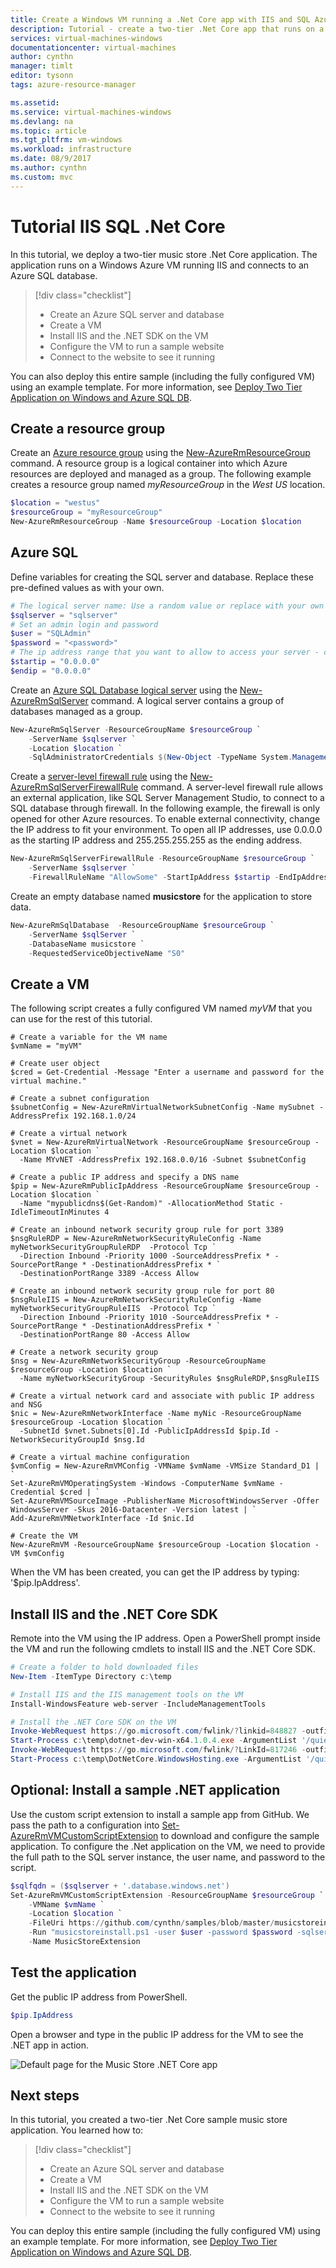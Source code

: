 ```yaml
---
title: Create a Windows VM running a .Net Core app with IIS and SQL Azure | Microsoft Docs
description: Tutorial - create a two-tier .Net Core app that runs on a VM using IIS and SQL.
services: virtual-machines-windows
documentationcenter: virtual-machines
author: cynthn
manager: timlt
editor: tysonn
tags: azure-resource-manager

ms.assetid: 
ms.service: virtual-machines-windows
ms.devlang: na
ms.topic: article
ms.tgt_pltfrm: vm-windows
ms.workload: infrastructure
ms.date: 08/9/2017
ms.author: cynthn
ms.custom: mvc
---
```


# Tutorial IIS SQL .Net Core 

In this tutorial, we deploy a two-tier music store .Net Core application. The application runs on a Windows Azure VM running IIS and connects to an Azure SQL database.

> [!div class="checklist"]
> * Create an Azure SQL server and database
> * Create a VM 
> * Install IIS and the .NET SDK on the VM
> * Configure the VM to run a sample website 
> * Connect to the website to see it running

You can also deploy this entire sample (including the fully configured VM) using an example template. For more information, see [Deploy Two Tier Application on Windows and Azure SQL DB](https://github.com/neilpeterson/nepeters-azure-templates/blob/master/dotnet-core-music-vm-sql-db/README.MD).

## Create a resource group

Create an [Azure resource group](../../azure-resource-manager/resource-group-overview.md) using the [New-AzureRmResourceGroup](/powershell/module/azurerm.resources/new-azurermresourcegroup) command. A resource group is a logical container into which Azure resources are deployed and managed as a group. The following example creates a resource group named *myResourceGroup* in the *West US* location.

```powershell
$location = "westus"
$resourceGroup = "myResourceGroup"
New-AzureRmResourceGroup -Name $resourceGroup -Location $location
```

## Azure SQL

Define variables for creating the SQL server and database. Replace these pre-defined values as with your own.

```powershell
# The logical server name: Use a random value or replace with your own value (do not capitalize)
$sqlserver = "sqlserver"
# Set an admin login and password 
$user = "SQLAdmin"
$password = "<password>"
# The ip address range that you want to allow to access your server - change as appropriate
$startip = "0.0.0.0"
$endip = "0.0.0.0"

```


Create an [Azure SQL Database logical server](../../sql-database/sql-database-features.md) using the [New-AzureRmSqlServer](/powershell/module/azurerm.sql/new-azurermsqlserver) command. A logical server contains a group of databases managed as a group. 

```powershell
New-AzureRmSqlServer -ResourceGroupName $resourceGroup `
    -ServerName $sqlserver `
    -Location $location `
    -SqlAdministratorCredentials $(New-Object -TypeName System.Management.Automation.PSCredential -ArgumentList $user, $(ConvertTo-SecureString -String $password -AsPlainText -Force))
```

Create a [server-level firewall rule](../../sql-database/sql-database-firewall-configure.md) using the [New-AzureRmSqlServerFirewallRule](/powershell/module/azurerm.sql/new-azurermsqlserverfirewallrule) command. A server-level firewall rule allows an external application, like SQL Server Management Studio, to connect to a SQL database through firewall. In the following example, the firewall is only opened for other Azure resources. To enable external connectivity, change the IP address to fit your environment. To open all IP addresses, use 0.0.0.0 as the starting IP address and 255.255.255.255 as the ending address.

```powershell
New-AzureRmSqlServerFirewallRule -ResourceGroupName $resourceGroup `
    -ServerName $sqlserver `
    -FirewallRuleName "AllowSome" -StartIpAddress $startip -EndIpAddress $endip
```


Create an empty database named **musicstore** for the application to store data.

```powershell
New-AzureRmSqlDatabase  -ResourceGroupName $resourceGroup `
    -ServerName $sqlServer `
    -DatabaseName musicstore `
    -RequestedServiceObjectiveName "S0"
```

## Create a VM

The following script creates a fully configured VM named *myVM* that you can use for the rest of this tutorial.

```
# Create a variable for the VM name
$vmName = "myVM"

# Create user object
$cred = Get-Credential -Message "Enter a username and password for the virtual machine."

# Create a subnet configuration
$subnetConfig = New-AzureRmVirtualNetworkSubnetConfig -Name mySubnet -AddressPrefix 192.168.1.0/24

# Create a virtual network
$vnet = New-AzureRmVirtualNetwork -ResourceGroupName $resourceGroup -Location $location `
  -Name MYvNET -AddressPrefix 192.168.0.0/16 -Subnet $subnetConfig

# Create a public IP address and specify a DNS name
$pip = New-AzureRmPublicIpAddress -ResourceGroupName $resourceGroup -Location $location `
  -Name "mypublicdns$(Get-Random)" -AllocationMethod Static -IdleTimeoutInMinutes 4

# Create an inbound network security group rule for port 3389
$nsgRuleRDP = New-AzureRmNetworkSecurityRuleConfig -Name myNetworkSecurityGroupRuleRDP  -Protocol Tcp `
  -Direction Inbound -Priority 1000 -SourceAddressPrefix * -SourcePortRange * -DestinationAddressPrefix * `
  -DestinationPortRange 3389 -Access Allow
 
# Create an inbound network security group rule for port 80 
$nsgRuleIIS = New-AzureRmNetworkSecurityRuleConfig -Name myNetworkSecurityGroupRuleIIS  -Protocol Tcp `
  -Direction Inbound -Priority 1010 -SourceAddressPrefix * -SourcePortRange * -DestinationAddressPrefix * `
  -DestinationPortRange 80 -Access Allow

# Create a network security group
$nsg = New-AzureRmNetworkSecurityGroup -ResourceGroupName $resourceGroup -Location $location `
  -Name myNetworkSecurityGroup -SecurityRules $nsgRuleRDP,$nsgRuleIIS

# Create a virtual network card and associate with public IP address and NSG
$nic = New-AzureRmNetworkInterface -Name myNic -ResourceGroupName $resourceGroup -Location $location `
  -SubnetId $vnet.Subnets[0].Id -PublicIpAddressId $pip.Id -NetworkSecurityGroupId $nsg.Id

# Create a virtual machine configuration
$vmConfig = New-AzureRmVMConfig -VMName $vmName -VMSize Standard_D1 | `
Set-AzureRmVMOperatingSystem -Windows -ComputerName $vmName -Credential $cred | `
Set-AzureRmVMSourceImage -PublisherName MicrosoftWindowsServer -Offer WindowsServer -Skus 2016-Datacenter -Version latest | `
Add-AzureRmVMNetworkInterface -Id $nic.Id

# Create the VM
New-AzureRmVM -ResourceGroupName $resourceGroup -Location $location -VM $vmConfig
```
When the VM has been created, you can get the IP address by typing: '$pip.IpAddress'.

## Install IIS and the .NET Core SDK

Remote into the VM using the IP address. Open a PowerShell prompt inside the VM and run the following cmdlets to install IIS and the .NET Core SDK.

```powershell
# Create a folder to hold downloaded files 
New-Item -ItemType Directory c:\temp

# Install IIS and the IIS management tools on the VM
Install-WindowsFeature web-server -IncludeManagementTools

# Install the .NET Core SDK on the VM
Invoke-WebRequest https://go.microsoft.com/fwlink/?linkid=848827 -outfile c:\temp\dotnet-dev-win-x64.1.0.4.exe
Start-Process c:\temp\dotnet-dev-win-x64.1.0.4.exe -ArgumentList '/quiet' -Wait
Invoke-WebRequest https://go.microsoft.com/fwlink/?LinkId=817246 -outfile c:\temp\DotNetCore.WindowsHosting.exe
Start-Process c:\temp\DotNetCore.WindowsHosting.exe -ArgumentList '/quiet' -Wait
```

## Optional: Install a sample .NET application

Use the custom script extension to install a sample app from GitHub. We pass the path to a configuration into [Set-AzureRmVMCustomScriptExtension](/powershell/module/azurerm.compute/set-azurermvmcustomscriptextension) to download and configure the sample application. To configure the .Net application on the VM, we need to provide the full path to the SQL server instance, the user name, and password to the script. 

```powershell
$sqlfqdn = ($sqlserver + '.database.windows.net')
Set-AzureRmVMCustomScriptExtension -ResourceGroupName $resourceGroup `
    -VMName $vmName `
    -Location $location `
    -FileUri https://github.com/cynthn/samples/blob/master/musicstoreinstall.ps1 `
    -Run "musicstoreinstall.ps1 -user $user -password $password -sqlserver $sqlfqdn" `
    -Name MusicStoreExtension
```


## Test the application

Get the public IP address from PowerShell.

```powershell
$pip.IpAddress
```

Open a browser and type in the public IP address for the VM to see the .NET app in action.

![Default page for the Music Store .NET Core app](./media/tutorial-iis-sql/musicstore.png) 



## Next steps

In this tutorial, you created a two-tier .Net Core sample music store application. You learned how to:

> [!div class="checklist"]
> * Create an Azure SQL server and database
> * Create a VM 
> * Install IIS and the .NET SDK on the VM
> * Configure the VM to run a sample website 
> * Connect to the website to see it running

You can deploy this entire sample (including the fully configured VM) using an example template. For more information, see [Deploy Two Tier Application on Windows and Azure SQL DB](https://github.com/neilpeterson/nepeters-azure-templates/blob/master/dotnet-core-music-vm-sql-db/README.MD).

